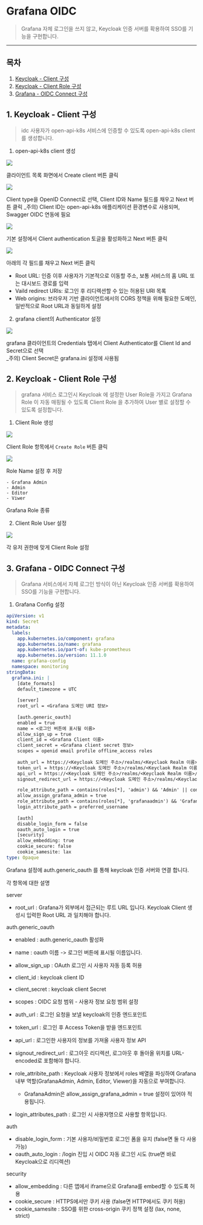 # Grafana OIDC

> Grafana 자체 로그인을 쓰지 않고, Keycloak 인증 서버를 확용하여 SSO를 기능을 구현합니다.

---

## 목차

1. [Keycloak - Client 구성](#1-keycloak---client-구성)
2. [Keycloak - Client Role 구성](#2-keycloak---client-role-구성)
3. [Grafana - OIDC Connect 구성](#3-grafana---oidc-connect-구성)




## 1. Keycloak - Client 구성

> idc 사용자가 open-api-k8s 서비스에 인증할 수 있도록 open-api-k8s client를 생성합니다.

1. open-api-k8s client 생성

  ![](img/keycloak_client_list.png)
  
  클라이언트 목록 화면에서 Create client 버튼 클릭

  ![](img/keycloak_client_create_general_settings.png)
  
  Client type을 OpenID Connect로 선택, Client ID와 Name 필드를 채우고 Next 버튼 클릭
  _주의) Client ID는 open-api-k8s 애플리케이션 환경변수로 사용되며, Swagger OIDC 연동에 필요

  ![](img/keycloak_client_create_capability_config.png)
  
  기본 설정에서 Client authentication 토글을 활성화하고 Next 버튼 클릭

  ![](img/keycloak_client_create_login_settings.png)
  
  아래의 각 필드를 채우고 Next 버튼 클릭
   - Root URL: 인증 이후 사용자가 기본적으로 이동할 주소, 보통 서비스의 홈 URL 또는 대시보드 경로를 입력
   - Vaild redirect URIs: 로그인 후 리디렉션할 수 있는 허용된 URI 목록
   - Web origins: 브라우저 기반 클라이언트에서의 CORS 정책을 위해 필요한 도메인, 일반적으로 Root URL과 동일하게 설정




2. grafana client의 Authenticator 설정

  ![](img/keycloak_grafana_client_credentials.png)
  
  grafana 클라이언트의 Credentials 탭에서 Client Authenticator를 Client Id and Secret으로 선택  
  _주의) Client Secret은 grafana.ini 설정에 사용됨




## 2. Keycloak - Client Role 구성

> grafana 서비스 로그인시 Keycloak 에 설정한 User Role을 가지고 Grafana Role 이 자동 매핑될 수 있도록 Client Role 을 추가하여 User 별로 설정할 수 있도록 설정합니다.

1. Client Role 생성

  ![](img/keycloak_client_role_create.png)

  Client Role 항목에서 ``Create Role`` 버튼 클릭

  ![](img/keycloak_client_role_create_role.png)

  Role Name 설정 후 저장

  ```
  - Grafana Admin
  - Admin
  - Editor
  - Viwer 
  ```

  Grafana Role 종류




2. Client Role User 설정

  ![](img/keycloak_grafana_role_user_mapping.png)

  각 유저 권한에 맞게 Client Role 설정




## 3. Grafana - OIDC Connect 구성

> Grafana 서비스에서 자체 로그인 방식이 아닌 Keycloak 인증 서버를 확용하여 SSO를 기능을 구현합니다.

1. Grafana Config 설정

```yaml
apiVersion: v1
kind: Secret
metadata:
  labels:
    app.kubernetes.io/component: grafana
    app.kubernetes.io/name: grafana
    app.kubernetes.io/part-of: kube-prometheus
    app.kubernetes.io/version: 11.1.0
  name: grafana-config
  namespace: monitoring
stringData:
  grafana.ini: |
    [date_formats]
    default_timezone = UTC
    
    [server]
    root_url = <Grafana 도메인 URI 정보>
    
    [auth.generic_oauth]
    enabled = true
    name = <로그인 버튼에 표시될 이름>
    allow_sign_up = true
    client_id = <Grafana Client 이름>
    client_secret = <Grafana client secret 정보>
    scopes = openid email profile offline_access roles
    
    auth_url = https://<Keycloak 도메인 주소>/realms/<Keyclaok Realm 이름>/protocol/openid-connect/auth
    token_url = https://<Keycloak 도메인 주소>/realms/<Keyclaok Realm 이름>/protocol/openid-connect/token
    api_url = https://<Keycloak 도메인 주소>/realms/<Keyclaok Realm 이름>/protocol/openid-connect/userinfo
    signout_redirect_url = https://<Keycloak 도메인 주소>/realms/<Keyclaok Realm 이름>/protocol/openid-connect/logout?post_logout_redirect_uri=<Grafana 도메인 URI 인코딩 형식>%2Flogin

    role_attribute_path = contains(roles[*], 'admin') && 'Admin' || contains(roles[*], 'editor') && 'Editor' || 'Viewer'
    allow_assign_grafana_admin = true
    role_attribute_path = contains(roles[*], 'grafanaadmin') && 'GrafanaAdmin' || contains(roles[*], 'admin') && 'Admin' || contains(roles[*], 'editor') && 'Editor' || 'Viewer'
    login_attribute_path = preferred_username
    
    [auth]
    disable_login_form = false
    oauth_auto_login = true
    [security]
    allow_embedding: true
    cookie_secure: false
    cookie_samesite: lax
type: Opaque
```

Grafana 설정에 auth.generic_oauth 를 통해 keycloak 인증 서버와 연결 합니다.

각 항목에 대한 설명

server

- root_url : Grafana가 외부에서 접근되는 루트 URL 입니다. Keycloak Client 생성시 입력한 Root URL 과 일치해야 합니다.

auth.generic_oauth

- enabled : auth.generic_oauth 활성화
- name : oauth 이름 -> 로그인 버튼에 표시될 이름입니다.
- allow_sign_up : OAuth 로그인 시 사용자 자동 등록 허용
- client_id : keycloak client ID
- client_secret : keycloak client Secret
- scopes : OIDC 요청 범위 - 사용자 정보 요청 범위 설정

- auth_url : 로그인 요청을 보낼 keycloak의 인증 엔드포인트
- token_url : 로그인 후 Access Token을 받을 엔드포인트
- api_url : 로그인한 사용자의 정보를 가져올 사용자 정보 API

- signout_redirect_url : 로그아웃 리디렉션, 로그아웃 후 돌아올 위치를 URL-encoded로 포함해야 합니다.

- role_attribite_path : Keycloak 사용자 정보에서 roles 배열을 파싱하여 Grafana 내부 역할(GrafanaAdmin, Admin, Editor, Viewer)을 자동으로 부여합니다.
  - GrafanaAdmin은 allow_assign_grafana_admin = true 설정이 있어야 적용됩니다.

- login_attributes_path : 로그인 시 사용자명으로 사용할 항목입니다.

auth

- disable_login_form : 기본 사용자/비밀번호 로그인 폼을 유지 (false면 둘 다 사용 가능)
- oauth_auto_login : /login 진입 시 OIDC 자동 로그인 시도 (true면 바로 Keycloak으로 리디렉션)

security

- allow_embedding : 다른 앱에서 iframe으로 Grafana를 embed할 수 있도록 허용
- cookie_secure : HTTPS에서만 쿠키 사용 (false면 HTTP에서도 쿠키 허용)
- cookie_samesite : SSO를 위한 cross-origin 쿠키 정책 설정 (lax, none, strict)
